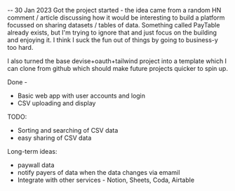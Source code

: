 -- 30 Jan 2023
Got the project started - the idea came from a random HN comment / article discussing how it would be interesting to build a platform focussed on sharing datasets / tables of data. 
Something called PayTable already exists, but I'm trying to ignore that and just focus on the building and enjoying it. I think I suck the fun out of things by going to business-y too hard. 

I also turned the base devise+oauth+tailwind project into a template which I can clone from github which should make future projects quicker to spin up. 

Done - 
- Basic web app with user accounts and login
- CSV uploading and display

TODO: 
- Sorting and searching of CSV data
- easy sharing of CSV data

Long-term ideas:
- paywall data
- notify payers of data when the data changes via emamil
- Integrate with other services - Notion, Sheets, Coda, Airtable
